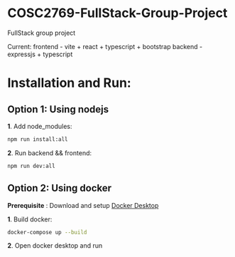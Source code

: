 # COSC2769-FullStack-Group-Project
FullStack group project

Current:
frontend - vite + react + typescript + bootstrap
backend - expressjs + typescript

# Installation and Run:

## Option 1: Using nodejs

**1**. Add node_modules:
```bash
npm run install:all
```

**2**. Run backend && frontend:
```bash
npm run dev:all
```

## Option 2: Using docker
**Prerequisite** : Download and setup [Docker Desktop](https://www.docker.com/)

**1**. Build docker:
```bash
docker-compose up --build
```

**2**. Open docker desktop and run